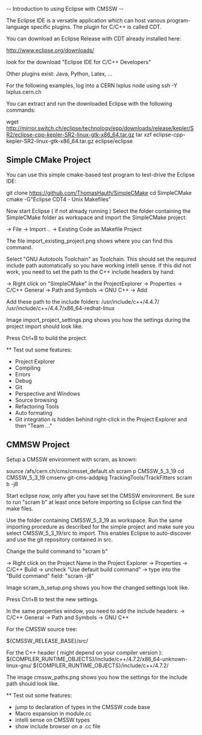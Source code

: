 -- Introduction to using Eclipse with CMSSW --

The Eclipse IDE is a versatile application which can host various 
program-language specific plugins. The plugin for C/C++ is called CDT.

You can download an Eclipse Release with CDT already installed here:

http://www.eclipse.org/downloads/

look for the download 
"Eclipse IDE for C/C++ Developers"

Other plugins exist: Java, Python, Latex, ...

For the following examples, log into a CERN lxplus node using
ssh -Y lxplus.cern.ch

You can extract and run the downloaded Eclipse with the following commands:

wget http://mirror.switch.ch/eclipse/technology/epp/downloads/release/kepler/SR2/eclipse-cpp-kepler-SR2-linux-gtk-x86_64.tar.gz
tar xzf eclipse-cpp-kepler-SR2-linux-gtk-x86_64.tar.gz
eclipse/eclipse

## Simple CMake Project

You can use this simple cmake-based test program to test-drive the Eclipse IDE:

git clone https://github.com/ThomasHauth/SimpleCMake
cd SimpleCMake
cmake -G"Eclipse CDT4 - Unix Makefiles"

Now start Eclipse ( if not already running )
Select the folder containing the SimpleCMake folder as workspace
and import the SimpleCMake project:

-> File -> Import .. -> Existing Code as Makefile Project

The file import_existing_project.png shows where you can find this command.

Select "GNU Autotools Toolchain" as Toolchain. This should set the 
required include path automatically so you have working intelli sense.
If this did not work, you need to set the path to the C++ 
include headers by hand:

-> Right click on "SimpleCMake" in the ProjectExplorer
   -> Properties
     -> C/C++ General
      -> Path and Symbols
        -> GNU C++
          -> Add

Add these path to the include folders:
/usr/include/c++/4.4.7/
/usr/include/c++/4.4.7/x86_64-redhat-linux

Image import_project_settings.png shows you how the settings during
the project import should look like.

Press Ctrl+B to build the project.

** Test out some features:
- Project Explorer
- Compiling
- Errors
- Debug
- Git 
- Perspective and Windows
- Source browsing
- Refactoring Tools
- Auto formating
- Git integration is hidden behind right-click in the Project Explorer and 
  then "Team ..."

## CMMSW Project

Setup a CMSSW environment with scram, as known:

source /afs/cern.ch/cms/cmsset_default.sh
scram p CMSSW_5_3_19
cd CMSSW_5_3_19
cmsenv
git-cms-addpkg TrackingTools/TrackFitters
scram b -j8

Start eclipse now, only after you have set the CMSSW environment. Be sure to 
run "scram b" at least once before importing so Eclipse can find the make files.

Use the folder containing CMSSW_5_3_19 as workspace. Run the same importing procedure
as described for the simple project and make sure you select CMSSW_5_3_19/src to import.
This enables Eclipse to auto-discover and use the git repository contained in src.

Change the build command to "scram b"

-> Right click on the Project Name in the Project Explorer
  -> Properties
     -> C/C++ Build
        -> uncheck "Use default build command"
        -> type into the "Build command" field: "scram -j8"

Image scram_b_setup.png shows you how the changed settings look like.

Press Ctrl+B to test the new settings.

In the same properties window, you need to add the include headers:
 -> C/C++ General
  -> Path and Symbols
    -> GNU C++

For the CMSSW source tree:

${CMSSW_RELEASE_BASE}/src/

For the C++ header ( might depend on your compiler version ):
${COMPILER_RUNTIME_OBJECTS}/include/c++/4.7.2/x86_64-unknown-linux-gnu/
${COMPILER_RUNTIME_OBJECTS}/include/c++/4.7.2/

The image cmssw_paths.png shows you how the settings for the include 
path should look like.

** Test out some features:
- jump to declaration of types in the CMSSW code base
- Macro expansion in module.cc
- intelli sense on CMSSW types
- show include browser on a .cc file



